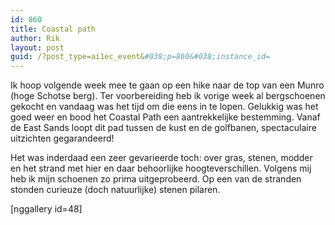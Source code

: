 ```yaml
---
id: 860
title: Coastal path
author: Rik
layout: post
guid: /?post_type=ai1ec_event&#038;p=860&#038;instance_id=
---
```

Ik hoop volgende week mee te gaan op een hike naar de top van een Munro (hoge Schotse berg). Ter voorbereiding heb ik vorige week al bergschoenen gekocht en vandaag was het tijd om die eens in te lopen. Gelukkig was het goed weer en bood het Coastal Path een aantrekkelijke bestemming. Vanaf de East Sands loopt dit pad tussen de kust en de golfbanen, spectaculaire uitzichten gegarandeerd!

Het was inderdaad een zeer gevarieerde toch: over gras, stenen, modder en het strand met hier en daar behoorlijke hoogteverschillen. Volgens mij heb ik mijn schoenen zo prima uitgeprobeerd. Op een van de stranden stonden curieuze (doch natuurlijke) stenen pilaren. 

[nggallery id=48]